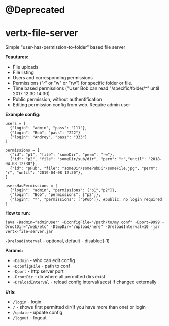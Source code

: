 # @Deprecated

# vertx-file-server
Simple "user-has-permission-to-folder" based file server

**Feautures:**
* File uploads
* File listing
* Users and corresponding permissions
* Permissions ("r" or "w" or "rw") for specific folder or file.
* Time based permissions ("User Bob can read "/specific/folder/*" until 2017 12 30 14:30)
* Public permission, without authentification
* Editing permission config from web. Require admin user

**Example config:**

```
users = [
  {"login": "admin", "pass": "111"},
  {"login": "Bob", "pass": "222"}
  {"login": "Andrey", "pass": "333"}
]

permissions = [
  {"id": "p1", "file": "someDir", "perm": "rw"},
  {"id": "p2", "file": "someDir/sub/dir", "perm": "r","until": "2018-04-08 12:30"},
  {"id": "pPub", "file": "someDir/somePubDir/someFile.jpg", "perm": "r", "until": "2019-04-08 12:30"},
]

usersHasPermissions = [
  {"login": "admin", "permissions": ["p1","p2"]},
  {"login": "Bob", "permissions": ["p2"]},
  {"login": "*", "permissions": ["pPub"]}, #public, no login required
]
```
**How to run:**

```
java -Dadmin="adminUser" -DconfigFile="/path/to/my.conf" -Dport=9999 -DrootDir="/web/etc" -DtmpDir="/upload/here" -DreloadInterval=10 -jar vertx-file-server.jar
```
`-DreloadInterval` - optional, default - disabled(-1)

**Params:**
* `-Dadmin` - who can edit config
* `-DconfigFile` - path to conf
* `-Dport` - http server port
* `-DrootDir` - dir where all permitted dirs exist
* `-DreloadInterval` - reload config interval(secs) if changed externally

**Urls:**
* `/login` - login
* `/` - shows first permitted dir(if you have more than one) or login
* `/update` - update config
* `/logout` - logout
